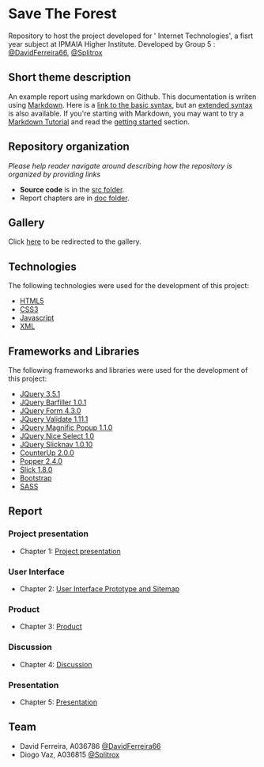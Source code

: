 # Save The Forest

Repository to host the project developed for '
Internet Technologies', a fisrt year subject at IPMAIA Higher Institute. Developed by Group 5 : [@DavidFerreira66](https://github.com/DavidFerreiraa66), [@Splitrox](https://github.com/Splitrox)


## Short theme description

An example report using markdown on Github. This documentation is writen using [Markdown](https://www.markdownguide.org/). Here is a [link to the basic syntax](https://www.markdownguide.org/basic-syntax), but an [extended syntax](https://www.markdownguide.org/extended-syntax/) is also available. If you're starting with Markdown, you may want to try a [Markdown Tutorial](https://www.markdowntutorial.com/) and read the [getting started](https://www.markdownguide.org/getting-started/) section.

## Repository organization

_Please help reader navigate around describing how the repository is organized by providing links_
* **Source code** is in the [src folder](src/).
* Report chapters are in [doc folder](doc/).

## Gallery

Click [here](doc/gallery/g1.md) to be redirected to the gallery.

## Technologies

The following technologies were used for the development of this project:

* [HTML5](https://www.techradar.com/news/internet/web/html5-what-is-it-1047393)
* [CSS3](https://www.techradar.com/news/internet/web/html5-what-is-it-1047393)
* [Javascript](https://developer.mozilla.org/pt-BR/docs/Learn/JavaScript/First_steps/What_is_JavaScript)
* [XML](https://www.w3schools.com/xml/xml_whatis.asp)

## Frameworks and Libraries

The following frameworks and libraries were used for the development of this project:

* [JQuery 3.5.1](https://jquery.com)
* [JQuery Barfiller 1.0.1](https://github.com/9bitStudios/barfiller)
* [JQuery Form 4.3.0](https://malsup.com/jquery/form/)
* [JQuery Validate 1.11.1](https://jqueryvalidation.org)
* [JQuery Magnific Popup 1.1.0](https://malsup.com/jquery/form/)
* [JQuery Nice Select 1.0](https://jqueryniceselect.hernansartorio.com)
* [JQuery Slicknav 1.0.10](https://computerwolf.github.io/SlickNav/)
* [CounterUp 2.0.0](https://github.com/bfintal/Counter-Up2)
* [Popper 2.4.0](https://popper.js.org)
* [Slick 1.8.0](https://kenwheeler.github.io/slick/)
* [Bootstrap](https://getbootstrap.com)
* [SASS](https://sass-lang.com)

## Report

### Project presentation
* Chapter 1: [Project presentation](doc/c1.md)

### User Interface 
* Chapter 2: [User Interface Prototype and Sitemap](doc/c2.md)

### Product
* Chapter 3: [Product](doc/c3.md)

### Discussion
* Chapter 4: [Discussion](doc/c4.md)

### Presentation
* Chapter 5: [Presentation](doc/c5.md)

## Team
* David Ferreira, A036786 [@DavidFerreira66](https://github.com/DavidFerreiraa66)
* Diogo Vaz, A036815 [@Splitrox](https://github.com/Splitrox)

